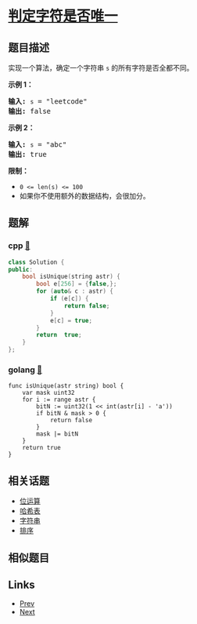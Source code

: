 
# [判定字符是否唯一](https://leetcode-cn.com/problems/is-unique-lcci)

## 题目描述

<p>实现一个算法，确定一个字符串 <code>s</code> 的所有字符是否全都不同。</p>

<p><strong>示例 1：</strong></p>

<pre><strong>输入:</strong> <code>s</code> = &quot;leetcode&quot;
<strong>输出:</strong> false 
</pre>

<p><strong>示例 2：</strong></p>

<pre><strong>输入:</strong> <code>s</code> = &quot;abc&quot;
<strong>输出:</strong> true
</pre>

<p><strong>限制：</strong></p>
<ul>
	<li><code>0 <= len(s) <= 100 </code></li>
	<li>如果你不使用额外的数据结构，会很加分。</li>
</ul>
    

## 题解

### cpp [🔗](is-unique-lcci.cpp) 
```cpp
class Solution {
public:
    bool isUnique(string astr) {
        bool e[256] = {false,};
        for (auto& c : astr) {
            if (e[c]) {
                return false;
            }
            e[c] = true;
        }
        return  true;
    }
};
```
### golang [🔗](is-unique-lcci.go) 
```golang
func isUnique(astr string) bool {
    var mask uint32
    for i := range astr {
        bitN := uint32(1 << int(astr[i] - 'a'))
        if bitN & mask > 0 {
            return false
        }
        mask |= bitN
    }
    return true
}
```


## 相关话题

- [位运算](../../tags/bit-manipulation.md) 
- [哈希表](../../tags/hash-table.md) 
- [字符串](../../tags/string.md) 
- [排序](../../tags/sorting.md) 


## 相似题目



## Links

- [Prev](../guess-numbers/README.md) 
- [Next](../linked-list-cycle-lcci/README.md) 

